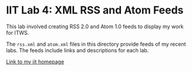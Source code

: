 # IIT Lab 4: XML RSS and Atom Feeds

This lab involved creating RSS 2.0 and Atom 1.0 feeds to display my work for ITWS.

The `rss.xml` and `atom.xml` files in this directory provide feeds of my recent labs.  The feeds include links and descriptions for each lab.

[Link to my iit homepage](http://lugoerpi.eastus.cloudapp.azure.com/iit/)